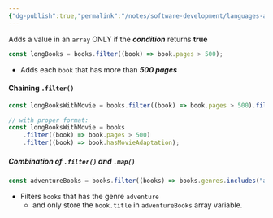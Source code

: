 ```yaml
---
{"dg-publish":true,"permalink":"/notes/software-development/languages-and-frameworks/web-development/front-end/react-js/00-essential-java-script/09-array-filter-method/","tags":["programming","jsbasics","javascript","JS-Fundamentals"],"created":"2025-07-13T15:24:50.881+08:00"}
---
```



Adds a value in an `array` ONLY if the ___condition___ returns __true__
```js
const longBooks = books.filter((book) => book.pages > 500);
```
- Adds each `book` that has more than ___500 pages___

#### Chaining `.filter()`
```js
const longBooksWithMovie = books.filter((book) => book.pages > 500).filter((book) => book.hasMovieAdaptation);

// with proper format:
const longBooksWithMovie = books
	.filter((book) => book.pages > 500)
	.filter((book) => book.hasMovieAdaptation);
```

##### Combination of `.filter()` and `.map()`
```js
const adventureBooks = books.filter((books) => books.genres.includes("adventure")).map((book) => book.title);
```
- Filters `books` that has the genre `adventure`
	- and only store the `book.title` in `adventureBooks` array variable.